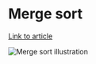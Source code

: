 # Merge sort

[Link to article](http://www.growingwiththeweb.com/2012/11/algorithm-merge-sort.html)

![Merge sort illustration](http://www.growingwiththeweb.com/images/2012/11/06/merge-sort.svg)
